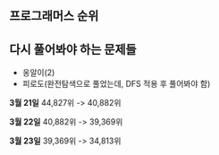 ## 프로그래머스 순위

## 다시 풀어봐야 하는 문제들

- 옹알이(2)
- 피로도(완전탐색으로 풀었는데, DFS 적용 후 풀어봐야 함)

**3월 21일**
44,827위 -> 40,882위

**3월 22일**
40,882위 -> 39,369위

**3월 23일**
39,369위 -> 34,813위
